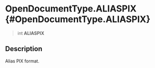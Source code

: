 OpenDocumentType.ALIASPIX {#OpenDocumentType.ALIASPIX}
=========================

> int **ALIASPIX**

Description
-----------

Alias PIX format.

